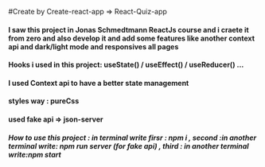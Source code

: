 #Create by Create-react-app => React-Quiz-app

#### I saw this project in Jonas Schmedtmann ReactJs course and i craete it from zero and also develop it and add some features like another context api and dark/light mode and responsives all pages

#### Hooks i used in this project: useState() / useEffect() / useReducer() ...
#### I used Context api to have a better state management 
#### styles way : pureCss
#### used fake api => json-server
##### How to use this project : in terminal write firsr : npm i , second :in another terminal write: npm run server (for fake api) , third : in another terminal write:npm start

